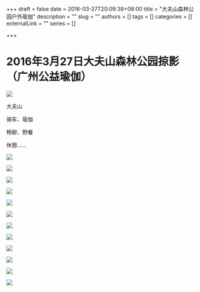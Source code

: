 +++
draft = false
date = 2016-03-27T20:09:38+08:00
title = "大夫山森林公园户外瑜伽"
description = ""
slug = ""
authors = []
tags = []
categories = []
externalLink = ""
series = []

+++



# **2016年3月27日大夫山森林公园掠影（广州公益瑜伽）**



![](https://oss.sssmoe.com/wp-content/uploads202406062133032.jpg)

大夫山

骑车、瑜伽

畅聊、野餐

休憩……

![](https://oss.sssmoe.com/wp-content/uploads202406062133033.jpg)

![](https://oss.sssmoe.com/wp-content/uploads202406062133034.jpg)

![](https://oss.sssmoe.com/wp-content/uploads202406062133035.jpg)

![](https://oss.sssmoe.com/wp-content/uploads202406062133036.jpg)

![](https://raw.githubusercontent.com/lshcool/pic/master/202112132156086.jpg)

![](https://oss.sssmoe.com/wp-content/uploads202406062133038.jpg)

![](https://oss.sssmoe.com/wp-content/uploads202406062133039.jpg)

![](https://oss.sssmoe.com/wp-content/uploads202406062133040.jpg)

![](https://oss.sssmoe.com/wp-content/uploads202406062133041.jpg)

![](https://oss.sssmoe.com/wp-content/uploads202406062133042.jpg)

![](https://oss.sssmoe.com/wp-content/uploads202406062133043.jpg)

![](https://oss.sssmoe.com/wp-content/uploads202406062133044.jpg)

